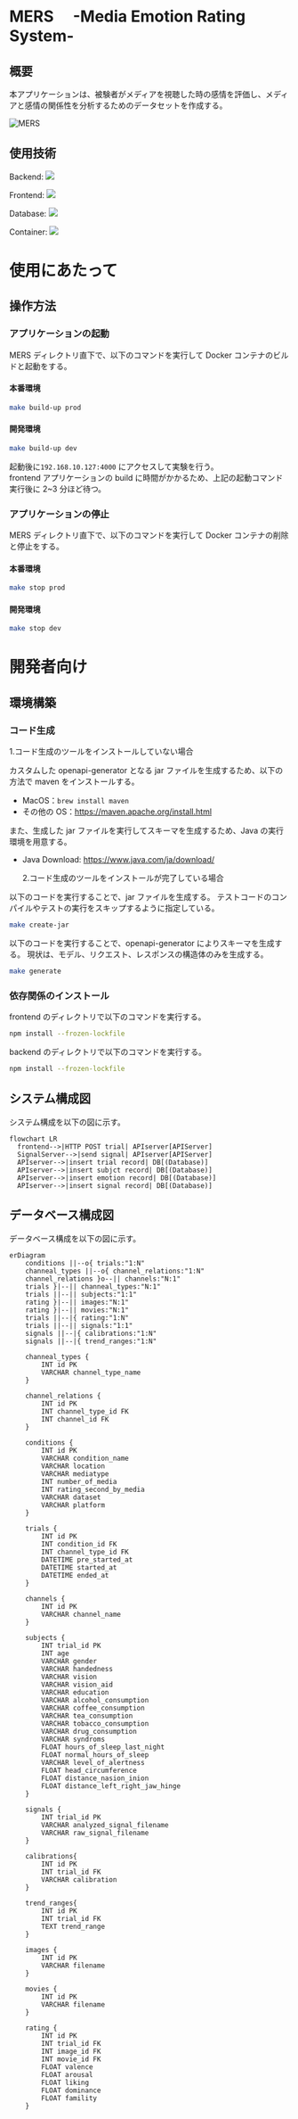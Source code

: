 # MERS 　-Media Emotion Rating System-

## 概要

本アプリケーションは、被験者がメディアを視聴した時の感情を評価し、メディアと感情の関係性を分析するためのデータセットを作成する。

![MERS](https://github.com/ISDL-dev/MERS/assets/119837395/c7d5824b-37b0-4a81-a48d-f272b476bb4e)

## 使用技術

Backend: <img src="https://img.shields.io/badge/-Go-76E1FE.svg?logo=go&style=plastic">

Frontend: <img src="https://img.shields.io/badge/-React-61DAFB.svg?logo=react&style=plastic">

Database: <img src="https://img.shields.io/badge/-Mysql-4479A1.svg?logo=mysql&style=plastic">

Container: <img src="https://img.shields.io/badge/-Docker-1488C6.svg?logo=docker&style=plastic">

# 使用にあたって

## 操作方法

### アプリケーションの起動

MERS ディレクトリ直下で、以下のコマンドを実行して Docker コンテナのビルドと起動をする。

#### 本番環境

```bash
make build-up prod
```

#### 開発環境

```bash
make build-up dev
```

起動後に`192.168.10.127:4000` にアクセスして実験を行う。  
frontend アプリケーションの build に時間がかかるため、上記の起動コマンド実行後に 2~3 分ほど待つ。

### アプリケーションの停止

MERS ディレクトリ直下で、以下のコマンドを実行して Docker コンテナの削除と停止をする。

#### 本番環境

```bash
make stop prod
```

#### 開発環境

```bash
make stop dev
```

# 開発者向け

## 環境構築

### コード生成

1.コード生成のツールをインストールしていない場合

カスタムした openapi-generator となる jar ファイルを生成するため、以下の方法で maven をインストールする。

- MacOS：`brew install maven`
- その他の OS：https://maven.apache.org/install.html

また、生成した jar ファイルを実行してスキーマを生成するため、Java の実行環境を用意する。

- Java Download: https://www.java.com/ja/download/

  2.コード生成のツールをインストールが完了している場合

以下のコードを実行することで、jar ファイルを生成する。
テストコードのコンパイルやテストの実行をスキップするように指定している。

```bash
make create-jar
```

以下のコードを実行することで、openapi-generator によりスキーマを生成する。
現状は、モデル、リクエスト、レスポンスの構造体のみを生成する。

```bash
make generate
```

### 依存関係のインストール

frontend のディレクトリで以下のコマンドを実行する。

```bash
npm install --frozen-lockfile
```

backend のディレクトリで以下のコマンドを実行する。

```bash
npm install --frozen-lockfile
```

## システム構成図

システム構成を以下の図に示す。

```mermaid
flowchart LR
  frontend-->|HTTP POST trial| APIserver[APIServer]
  SignalServer-->|send signal| APIserver[APIServer]
  APIserver-->|insert trial record| DB[(Database)]
  APIserver-->|insert subjct record| DB[(Database)]
  APIserver-->|insert emotion record| DB[(Database)]
  APIserver-->|insert signal record| DB[(Database)]
```

## データベース構成図

データベース構成を以下の図に示す。

```mermaid
erDiagram
    conditions ||--o{ trials:"1:N"
    channeal_types ||--o{ channel_relations:"1:N"
    channel_relations }o--|| channels:"N:1"
    trials }|--|| channeal_types:"N:1"
    trials ||--|| subjects:"1:1"
    rating }|--|| images:"N:1"
    rating }|--|| movies:"N:1"
    trials ||--|{ rating:"1:N"
    trials ||--|| signals:"1:1"
    signals ||--|{ calibrations:"1:N"
    signals ||--|{ trend_ranges:"1:N"

    channeal_types {
        INT id PK
        VARCHAR channel_type_name
    }

    channel_relations {
        INT id PK
        INT channel_type_id FK
        INT channel_id FK
    }

    conditions {
        INT id PK
        VARCHAR condition_name
        VARCHAR location
        VARCHAR mediatype
        INT number_of_media
        INT rating_second_by_media
        VARCHAR dataset
        VARCHAR platform
    }

    trials {
        INT id PK
        INT condition_id FK
        INT channel_type_id FK
        DATETIME pre_started_at
        DATETIME started_at
        DATETIME ended_at
    }

    channels {
        INT id PK
        VARCHAR channel_name
    }

    subjects {
        INT trial_id PK
        INT age
        VARCHAR gender
        VARCHAR handedness
        VARCHAR vision
        VARCHAR vision_aid
        VARCHAR education
        VARCHAR alcohol_consumption
        VARCHAR coffee_consumption
        VARCHAR tea_consumption
        VARCHAR tobacco_consumption
        VARCHAR drug_consumption
        VARCHAR syndroms
        FLOAT hours_of_sleep_last_night
        FLOAT normal_hours_of_sleep
        VARCHAR level_of_alertness
        FLOAT head_circumference
        FLOAT distance_nasion_inion
        FLOAT distance_left_right_jaw_hinge
    }

    signals {
        INT trial_id PK
        VARCHAR analyzed_signal_filename
        VARCHAR raw_signal_filename
    }

    calibrations{
        INT id PK
        INT trial_id FK
        VARCHAR calibration
    }

    trend_ranges{
        INT id PK
        INT trial_id FK
        TEXT trend_range
    }

    images {
        INT id PK
        VARCHAR filename
    }

    movies {
        INT id PK
        VARCHAR filename
    }

    rating {
        INT id PK
        INT trial_id FK
        INT image_id FK
        INT movie_id FK
        FLOAT valence
        FLOAT arousal
        FLOAT liking
        FLOAT dominance
        FLOAT famility
    }
```

